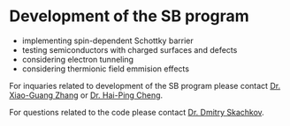 # Development of the SB program
* implementing spin-dependent Schottky barrier
* testing semiconductors with charged surfaces and defects
* considering electron tunneling
* considering thermionic field emmision effects

For inquaries related to development of the SB program please contact [Dr. Xiao-Guang Zhang](<mailto:xgz@ufl.edu?subject=SB code development>) or [Dr. Hai-Ping Cheng](<mailto:ha.cheng@northeastern.edu?subject=SB code development>). 

For questions related to the code please contact [Dr. Dmitry Skachkov](<mailto:dmitry.skachkov@DSedu.org?subject=SB code on GitHub>). 

